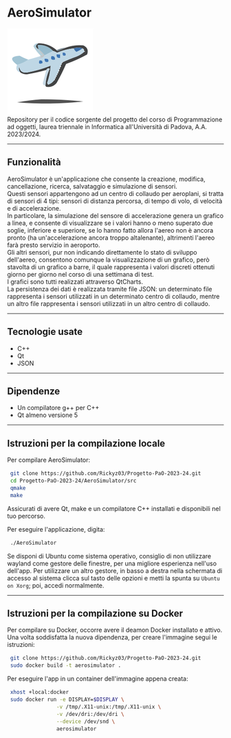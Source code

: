 # AeroSimulator
![Logo](./AeroSimulator/src/Assets/Icona.svg)
<br/>
Repository per il codice sorgente del progetto del corso di Programmazione ad oggetti, laurea triennale in Informatica all'Università di Padova, A.A. 2023/2024.

<hr/>

## Funzionalità
AeroSimulator è un'applicazione che consente la creazione, modifica, cancellazione, ricerca, salvataggio e simulazione di sensori.
<br/>
Questi sensori appartengono ad un centro di collaudo per aeroplani, si tratta di sensori di 4 tipi: sensori di distanza percorsa, di tempo di volo, di velocità e di accelerazione.
<br/>
In particolare, la simulazione del sensore di accelerazione genera un grafico a linea, e consente di visualizzare se i valori hanno o meno superato due soglie, inferiore e superiore, se lo hanno fatto allora l'aereo non è ancora pronto (ha un'accelerazione ancora troppo altalenante), altrimenti l'aereo farà presto servizio in aeroporto.
<br/>
Gli altri sensori, pur non indicando direttamente lo stato di sviluppo dell'aereo, consentono comunque la visualizzazione di un grafico, però stavolta di un grafico a barre, il quale rappresenta i valori discreti ottenuti giorno per giorno nel corso di una settimana di test.
<br/>
I grafici sono tutti realizzati attraverso QtCharts.
<br/>
La persistenza dei dati è realizzata tramite file JSON: un determinato file rappresenta i sensori utilizzati in un determinato centro di collaudo, mentre un altro file rappresenta i sensori utilizzati in un altro centro di collaudo.
<hr/>

## Tecnologie usate
* C++
* Qt
* JSON

<hr/>

## Dipendenze
* Un compilatore g++ per C++
* Qt almeno versione 5

<hr/>

## Istruzioni per la compilazione locale
Per compilare AeroSimulator:

```bash
 git clone https://github.com/Rickyz03/Progetto-PaO-2023-24.git
 cd Progetto-PaO-2023-24/AeroSimulator/src
 qmake
 make
```

Assicurati di avere Qt, make e un compilatore C++ installati e disponibili nel tuo percorso.

Per eseguire l'applicazione, digita:

```bash
 ./AeroSimulator
```

Se disponi di Ubuntu come sistema operativo, consiglio di non utilizzare wayland come gestore delle finestre, per una migliore esperienza nell'uso dell'app. Per utilizzare un altro gestore, in basso a destra nella schermata di accesso al sistema clicca sul tasto delle opzioni e metti la spunta su `Ubuntu on Xorg`; poi, accedi normalmente.

<hr/>

## Istruzioni per la compilazione su Docker
Per compilare su Docker, occorre avere il deamon Docker installato e attivo.
Una volta soddisfatta la nuova dipendenza, per creare l'immagine segui le istruzioni:

```bash
 git clone https://github.com/Rickyz03/Progetto-PaO-2023-24.git
 sudo docker build -t aerosimulator .
```

Per eseguire l'app in un container dell'immagine appena creata:
```bash
 xhost +local:docker
 sudo docker run -e DISPLAY=$DISPLAY \
                -v /tmp/.X11-unix:/tmp/.X11-unix \
                -v /dev/dri:/dev/dri \
                --device /dev/snd \
                aerosimulator
```
